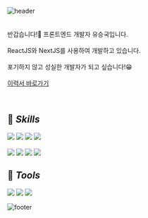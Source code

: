 ![header](https://capsule-render.vercel.app/api?type=waving&color=auto&height=300&section=header&text=Welcome&fontSize=90&animation=fadeIn&fontAlignY=38&desc=Seung%20Guk%20Github%20Profile&descAlignY=51&descAlign=62)
<br>
<br>
<br>
반갑습니다!👋 프론트엔드 개발자 유승국입니다. <br><br>
ReactJS와 NextJS를 사용하여 개발하고 있습니다. <br><br>
포기하지 않고 성실한 개발자가 되고 싶습니다!😁
<br><br>
[이력서 바로가기](https://seunggukyoo.github.io/Resume/)

<br>

## 📌 <i>Skills</i>
<img src="https://img.shields.io/badge/Html5-E34F26?style=flat-square&logo=html5&logoColor=white"/> <img src="https://img.shields.io/badge/CSS3-1572B6?style=flat-square&logo=css3&logoColor=white"/> <img src="https://img.shields.io/badge/Sass-CC6699?style=flat-square&logo=sass&logoColor=white"/> <img src="https://img.shields.io/badge/TailwindCSS-06B6D4?style=flat-square&logo=tailwindcss&logoColor=white"/> <br><br>
<img src="https://img.shields.io/badge/JavaScript-F7DF1E?style=flat-square&logo=javascript&logoColor=white"/> <img src="https://img.shields.io/badge/TypeScript-3178C6?style=flat-square&logo=typescript&logoColor=white"/> <img src="https://img.shields.io/badge/React-61DAFB?style=flat-square&logo=react&logoColor=white"/> <img src="https://img.shields.io/badge/Next.JS-000?style=flat-square&logo=nextdotjs&logoColor=white"/>

## 📌 <i>Tools</i>
<img src="https://img.shields.io/badge/Git-F05032?style=flat-square&logo=git&logoColor=white"/> <img src="https://img.shields.io/badge/Npm-CB3837?style=flat-square&logo=npm&logoColor=white"/> <img src="https://img.shields.io/badge/Yarn-2C8EBB?style=flat-square&logo=yarn&logoColor=white"/> 

![footer](https://capsule-render.vercel.app/api?type=waving&color=auto&height=150&section=footer)
